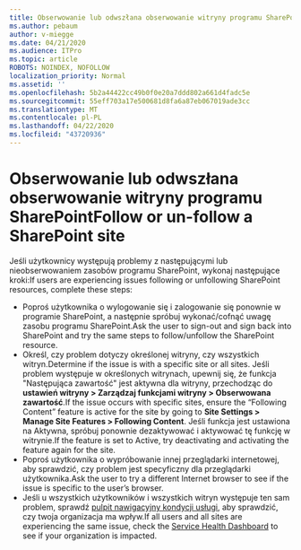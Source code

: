 ```yaml
---
title: Obserwowanie lub odwszłana obserwowanie witryny programu SharePoint
ms.author: pebaum
author: v-miegge
ms.date: 04/21/2020
ms.audience: ITPro
ms.topic: article
ROBOTS: NOINDEX, NOFOLLOW
localization_priority: Normal
ms.assetid: ''
ms.openlocfilehash: 5b2a44422cc49b0f0e20a7ddd802a661d4fadc5e
ms.sourcegitcommit: 55eff703a17e500681d8fa6a87eb067019ade3cc
ms.translationtype: MT
ms.contentlocale: pl-PL
ms.lasthandoff: 04/22/2020
ms.locfileid: "43720936"
---
```

# <a name="follow-or-un-follow-a-sharepoint-site"></a><span data-ttu-id="ae1f4-102">Obserwowanie lub odwszłana obserwowanie witryny programu SharePoint</span><span class="sxs-lookup"><span data-stu-id="ae1f4-102">Follow or un-follow a SharePoint site</span></span>

<span data-ttu-id="ae1f4-103">Jeśli użytkownicy występują problemy z następującymi lub nieobserwowaniem zasobów programu SharePoint, wykonaj następujące kroki:</span><span class="sxs-lookup"><span data-stu-id="ae1f4-103">If users are experiencing issues following or unfollowing SharePoint resources, complete these steps:</span></span>

* <span data-ttu-id="ae1f4-104">Poproś użytkownika o wylogowanie się i zalogowanie się ponownie w programie SharePoint, a następnie spróbuj wykonać/cofnąć uwagę zasobu programu SharePoint.</span><span class="sxs-lookup"><span data-stu-id="ae1f4-104">Ask the user to sign-out and sign back into SharePoint and try the same steps to follow/unfollow the SharePoint resource.</span></span>
* <span data-ttu-id="ae1f4-105">Określ, czy problem dotyczy określonej witryny, czy wszystkich witryn.</span><span class="sxs-lookup"><span data-stu-id="ae1f4-105">Determine if the issue is with a specific site or all sites.</span></span> <span data-ttu-id="ae1f4-106">Jeśli problem występuje w określonych witrynach, upewnij się, że funkcja "Następująca zawartość" jest aktywna dla witryny, przechodząc do **ustawień witryny > Zarządzaj funkcjami witryny > Obserwowana zawartość**.</span><span class="sxs-lookup"><span data-stu-id="ae1f4-106">If the issue occurs with specific sites, ensure the “Following Content” feature is active for the site by going to **Site Settings > Manage Site Features > Following Content**.</span></span> <span data-ttu-id="ae1f4-107">Jeśli funkcja jest ustawiona na Aktywna, spróbuj ponownie dezaktywować i aktywować tę funkcję w witrynie.</span><span class="sxs-lookup"><span data-stu-id="ae1f4-107">If the feature is set to Active, try deactivating and activating the feature again for the site.</span></span>
* <span data-ttu-id="ae1f4-108">Poproś użytkownika o wypróbowanie innej przeglądarki internetowej, aby sprawdzić, czy problem jest specyficzny dla przeglądarki użytkownika.</span><span class="sxs-lookup"><span data-stu-id="ae1f4-108">Ask the user to try a different Internet browser to see if the issue is specific to the user’s browser.</span></span>
* <span data-ttu-id="ae1f4-109">Jeśli u wszystkich użytkowników i wszystkich witryn występuje ten sam problem, sprawdź [pulpit nawigacyjny kondycji usługi,](https://admin.microsoft.com/AdminPortal/Home#/servicehealth) aby sprawdzić, czy twoja organizacja ma wpływ.</span><span class="sxs-lookup"><span data-stu-id="ae1f4-109">If all users and all sites are experiencing the same issue, check the [Service Health Dashboard](https://admin.microsoft.com/AdminPortal/Home#/servicehealth) to see if your organization is impacted.</span></span>
